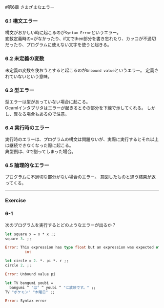 #第6章 さまざまなエラー

### 6.1 構文エラー
構文がおかしい時に起こるのが`Syntax Error`というエラー。  
変数定義時の=がなかったり、if文でthen部分を書き忘れたり、カッコが不適切だったり、プログラムに使えない文字を使うと起きる。



### 6.2 未定義の変数
未定義の変数を使おうとすると起こるのが`Unbound value`というエラー。
定義されていないという意味。


### 6.3 型エラー
型エラーは型があっていない場合に起こる。  
Ocamlインタプリタはエラーが起きるとその部分を下線で示してくれる。
しかし、異なる場合もあるので注意。



### 6.4 実行時のエラー
実行時のエラーは、プログラムの構文は問題ないが、実際に実行するとそれ以上は継続できなくなった際に起こる。  
典型例は、0で割ってしまった場合。



### 6.5 論理的なエラー
プログラムに不適切な部分がない場合のエラー。
意図したものと違う結果が返ってくる。



----------------------------

### Exercise

### 6-1
次のプログラムを実行するとどのようなエラーが出るか？

```ml
let square x = x * x ;;
square 3. ;;

Error: This expression has type float but an expression was expected of type
         int
```

```ml
let circle = 2. *. pi *. r ;;
circle 2. ;;

Error: Unbound value pi
```

```ml
let TV bangumi youbi =
  bangumi ^ "は" ^ youbi ^ "に放映です。" ;;
TV "ポケモン" "木曜日" ;;

Error: Syntax error
```



